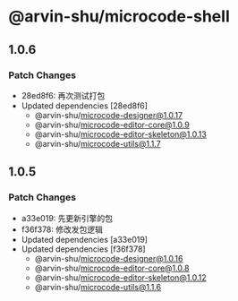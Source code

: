 # @arvin-shu/microcode-shell

## 1.0.6

### Patch Changes

- 28ed8f6: 再次测试打包
- Updated dependencies [28ed8f6]
  - @arvin-shu/microcode-designer@1.0.17
  - @arvin-shu/microcode-editor-core@1.0.9
  - @arvin-shu/microcode-editor-skeleton@1.0.13
  - @arvin-shu/microcode-utils@1.1.7

## 1.0.5

### Patch Changes

- a33e019: 先更新引擎的包
- f36f378: 修改发包逻辑
- Updated dependencies [a33e019]
- Updated dependencies [f36f378]
  - @arvin-shu/microcode-designer@1.0.16
  - @arvin-shu/microcode-editor-core@1.0.8
  - @arvin-shu/microcode-editor-skeleton@1.0.12
  - @arvin-shu/microcode-utils@1.1.6
